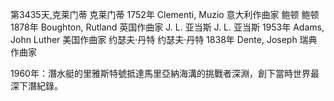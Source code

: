 第3435天,克莱门蒂
克莱门蒂 1752年
Clementi, Muzio 意大利作曲家
鲍顿
鲍顿 1878年
Boughton, Rutland 英国作曲家
J. L. 亚当斯
J. L. 亚当斯 1953年
Adams, John Luther 美国作曲家
约瑟夫·丹特
约瑟夫·丹特 1838年
Dente, Joseph 瑞典作曲家

1960年：潛水艇的里雅斯特號抵達馬里亞納海溝的挑戰者深淵，創下當時世界最深下潛紀錄。
